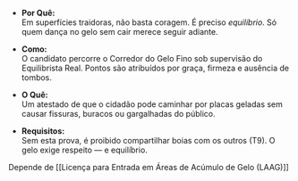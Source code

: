 - **Por Quê:**  
    Em superfícies traidoras, não basta coragem. É preciso _equilíbrio_. Só quem dança no gelo sem cair merece seguir adiante.
    
- **Como:**  
    O candidato percorre o Corredor do Gelo Fino sob supervisão do Equilibrista Real. Pontos são atribuídos por graça, firmeza e ausência de tombos.
    
- **O Quê:**  
    Um atestado de que o cidadão pode caminhar por placas geladas sem causar fissuras, buracos ou gargalhadas do público.
    
- **Requisitos:**  
    Sem esta prova, é proibido compartilhar boias com os outros (T9). O gelo exige respeito — e equilíbrio.

Depende de [[Licença para Entrada em Áreas de Acúmulo de Gelo (LAAG)]]

